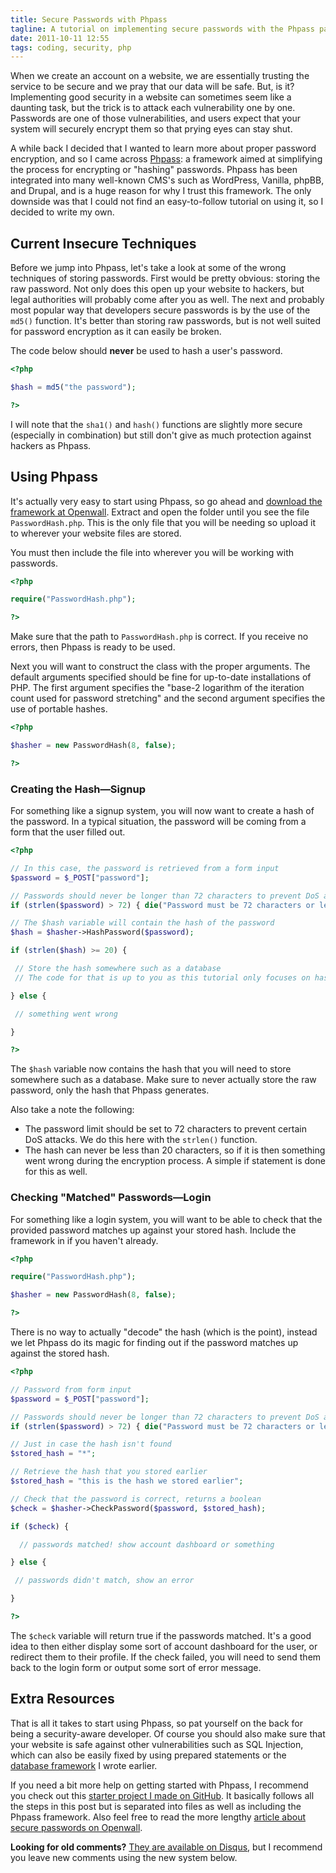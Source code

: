 ```yaml
---
title: Secure Passwords with Phpass
tagline: A tutorial on implementing secure passwords with the Phpass password hashing library
date: 2011-10-11 12:55
tags: coding, security, php
---
```


When we create an account on a website, we are essentially trusting the service to be secure and we pray that our data will be safe. But, is it? Implementing good security in a website can sometimes seem like a daunting task, but the trick is to attack each vulnerability one by one. Passwords are one of those vulnerabilities, and users expect that your system will securely encrypt them so that prying eyes can stay shut.

A while back I decided that I wanted to learn more about proper password encryption, and so I came across [Phpass](http://www.openwall.com/phpass/ "Portable PHP password hashing framework"): a framework aimed at simplifying the process for encrypting or "hashing" passwords. Phpass has been integrated into many well-known CMS's such as WordPress, Vanilla, phpBB, and Drupal, and is a huge reason for why I trust this framework. The only downside was that I could not find an easy-to-follow tutorial on using it, so I decided to write my own.

## Current Insecure Techniques

Before we jump into Phpass, let's take a look at some of the wrong techniques of storing passwords. First would be pretty obvious: storing the raw password. Not only does this open up your website to hackers, but legal authorities will probably come after you as well. The next and probably most popular way that developers secure passwords is by the use of the `md5()` function. It's better than storing raw passwords, but is not well suited for password encryption as it can easily be broken.

The code below should **never** be used to hash a user's password.

```php
<?php

$hash = md5("the password");

?>
```

I will note that the `sha1()` and `hash()` functions are slightly more secure (especially in combination) but still don't give as much protection against hackers as Phpass.

## Using Phpass

It's actually very easy to start using Phpass, so go ahead and [download the framework at Openwall](http://www.openwall.com/phpass/). Extract and open the folder until you see the file `PasswordHash.php`. This is the only file that you will be needing so upload it to wherever your website files are stored.

You must then include the file into wherever you will be working with passwords.

```php
<?php

require("PasswordHash.php");

?>
```

Make sure that the path to `PasswordHash.php` is correct. If you receive no errors, then Phpass is ready to be used.

Next you will want to construct the class with the proper arguments. The default arguments specified should be fine for up-to-date installations of PHP. The first argument specifies the "base-2 logarithm of the iteration count used for password stretching" and the second argument specifies the use of portable hashes.

```php
<?php

$hasher = new PasswordHash(8, false);

?>
```

### Creating the Hash—Signup

For something like a signup system, you will now want to create a hash of the password. In a typical situation, the password will be coming from a form that the user filled out.

```php
<?php

// In this case, the password is retrieved from a form input
$password = $_POST["password"];

// Passwords should never be longer than 72 characters to prevent DoS attacks
if (strlen($password) > 72) { die("Password must be 72 characters or less"); }

// The $hash variable will contain the hash of the password
$hash = $hasher->HashPassword($password);

if (strlen($hash) >= 20) {

 // Store the hash somewhere such as a database
 // The code for that is up to you as this tutorial only focuses on hashing passwords

} else {

 // something went wrong

}

?>
```

The `$hash` variable now contains the hash that you will need to store somewhere such as a database. Make sure to never actually store the raw password, only the hash that Phpass generates.

Also take a note the following:

-   The password limit should be set to 72 characters to prevent certain DoS attacks. We do this here with the `strlen()` function.
-   The hash can never be less than 20 characters, so if it is then something went wrong during the encryption process. A simple if statement is done for this as well.

### Checking "Matched" Passwords—Login

For something like a login system, you will want to be able to check that the provided password matches up against your stored hash. Include the framework in if you haven't already.

```php
<?php

require("PasswordHash.php");

$hasher = new PasswordHash(8, false);

?>
```

There is no way to actually "decode" the hash (which is the point), instead we let Phpass do its magic for finding out if the password matches up against the stored hash.

```php
<?php

// Password from form input
$password = $_POST["password"];

// Passwords should never be longer than 72 characters to prevent DoS attacks
if (strlen($password) > 72) { die("Password must be 72 characters or less"); }

// Just in case the hash isn't found
$stored_hash = "*";

// Retrieve the hash that you stored earlier
$stored_hash = "this is the hash we stored earlier";

// Check that the password is correct, returns a boolean
$check = $hasher->CheckPassword($password, $stored_hash);

if ($check) {

  // passwords matched! show account dashboard or something

} else {

 // passwords didn't match, show an error

}

?>
```

The `$check` variable will return true if the passwords matched. It's a good idea to then either display some sort of account dashboard for the user, or redirect them to their profile. If the check failed, you will need to send them back to the login form or output some sort of error message.

## Extra Resources

That is all it takes to start using Phpass, so pat yourself on the back for being a security-aware developer. Of course you should also make sure that your website is safe against other vulnerabilities such as SQL Injection, which can also be easily fixed by using prepared statements or the [database framework](http://sunnyis.me/blog/database-framework/) I wrote earlier.

If you need a bit more help on getting started with Phpass, I recommend you check out this [starter project I made on GitHub](http://github.com/sunnysingh/phpass-starter). It basically follows all the steps in this post but is separated into files as well as including the Phpass framework. Also feel free to read the more lengthy [article about secure passwords on Openwall](http://www.openwall.com/articles/PHP-Users-Passwords "How to manage a PHP application's users and passwords").

**Looking for old comments?** [They are available on Disqus](https://disqus.com/home/discussion/sunnysingh/secure_passwords_with_phpass/), but I recommend you leave new comments using the new system below.
